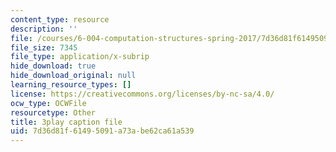 ```yaml
---
content_type: resource
description: ''
file: /courses/6-004-computation-structures-spring-2017/7d36d81f61495091a73abe62ca61a539_dLeI7A7VezQ.vtt
file_size: 7345
file_type: application/x-subrip
hide_download: true
hide_download_original: null
learning_resource_types: []
license: https://creativecommons.org/licenses/by-nc-sa/4.0/
ocw_type: OCWFile
resourcetype: Other
title: 3play caption file
uid: 7d36d81f-6149-5091-a73a-be62ca61a539
---
```

